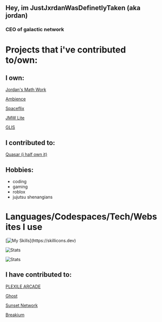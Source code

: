 ## Hey, im JustJxrdanWasDefinetlyTaken (aka jordan)

### CEO of galactic network

# Projects that i've contributed to/own:
## I own:

[Jordan's Math Work](https://github.com/justjxrdanwasdefinetlytaken/jmw-node)

[Ambience](https://github.com/slqntdevss/ambience)

[Spaceflix](https://spaceflix.xyz)

[JMW Lite](https://github.com/galacticnetwork/jordansmathwork-lite)

[GLIS](https://github.com/gnadc/gbm)

## I contributed to:
[Quasar (i half own it)](https://edu.aptutorfinder.com)

## Hobbies:
- coding
- gaming
- roblox
- jujutsu shenangians

# Languages/Codespaces/Tech/Websites I use

[![My Skills](https://skillicons.dev/icons?i=js,html,css,nodejs,github,replit,discord,)](https://skillicons.dev)

![Stats](https://github-readme-stats.vercel.app/api?username=JustJxrdanWasDefinetlyTaken&show_icons=true&theme=catppuccin_mocha)

![Stats](https://github-readme-stats.vercel.app/api?username=GalacticNetwork&show_icons=true&theme=catppuccin_mocha)
## I have contributed to:

[PLEXILE ARCADE](https://github.com/PLEXILENetwork/v5)

[Ghost](https://dingusxnobodycares.commwebworks.com)

[Sunset Network](https://github.com/Sunset-Network)

[Breakium](https://github.com/bachwebsite/proxytest.pw)
